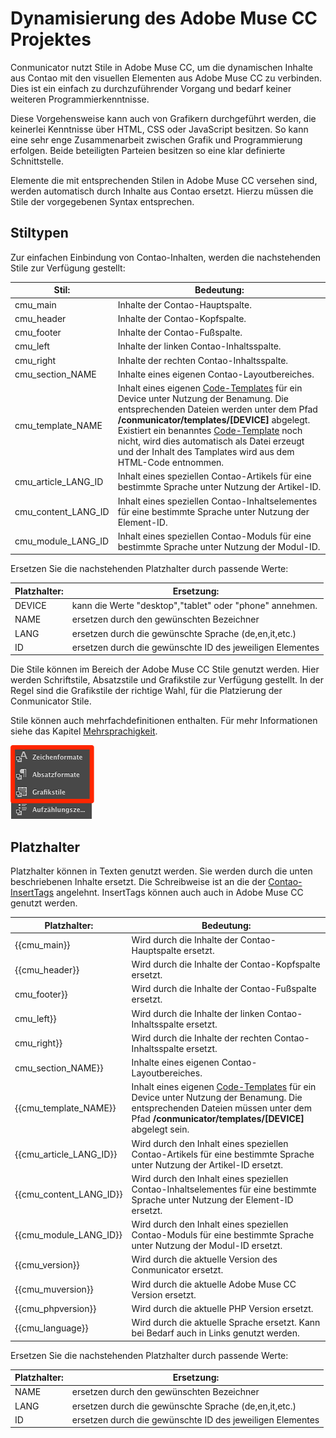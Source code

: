 # Dynamisierung des Adobe Muse CC Projektes

Conmunicator nutzt Stile in Adobe Muse CC, um die dynamischen Inhalte aus Contao mit den visuellen Elementen aus Adobe Muse CC zu verbinden. Dies ist ein einfach zu durchzuführender Vorgang und bedarf keiner weiteren Programmierkenntnisse.

Diese Vorgehensweise kann auch von Grafikern durchgeführt werden, die keinerlei Kenntnisse über HTML, CSS oder JavaScript besitzen. So kann eine sehr enge Zusammenarbeit zwischen Grafik und Programmierung erfolgen. Beide beteiligten Parteien besitzen so eine klar definierte Schnittstelle.

Elemente die mit entsprechenden Stilen in Adobe Muse CC versehen sind, werden automatisch durch Inhalte aus Contao ersetzt. Hierzu müssen die Stile der vorgegebenen Syntax entsprechen.

## Stiltypen

Zur einfachen Einbindung von Contao-Inhalten, werden die nachstehenden Stile zur Verfügung gestellt:

| Stil: | Bedeutung: |
| -- | -- |
| cmu_main | Inhalte der Contao-Hauptspalte.|
| cmu_header | Inhalte der Contao-Kopfspalte.|
| cmu_footer | Inhalte der Contao-Fußspalte.|
| cmu_left | Inhalte der linken Contao-Inhaltsspalte.|
| cmu_right | Inhalte der rechten Contao-Inhaltsspalte.|
| cmu_section_NAME | Inhalte eines eigenen Contao-Layoutbereiches.|
| cmu_template_NAME | Inhalt eines eigenen [Code-Templates](templating.md) für ein Device unter Nutzung der Benamung. Die entsprechenden Dateien werden unter dem Pfad **/conmunicator/templates/[DEVICE]** abgelegt. Existiert ein benanntes [Code-Template](templating.md) noch nicht, wird dies automatisch als Datei erzeugt und der Inhalt des Tamplates wird aus dem HTML-Code entnommen.|
| cmu_article_LANG_ID | Inhalt eines speziellen Contao-Artikels für eine bestimmte Sprache unter Nutzung der Artikel-ID.|
| cmu_content_LANG_ID | Inhalt eines speziellen Contao-Inhaltselementes für eine bestimmte Sprache unter Nutzung der Element-ID.|
| cmu_module_LANG_ID | Inhalt eines speziellen Contao-Moduls für eine bestimmte Sprache unter Nutzung der Modul-ID.|

Ersetzen Sie die nachstehenden Platzhalter durch passende Werte:

| Platzhalter: | Ersetzung: |
| -- | -- |
| DEVICE | kann die Werte "desktop","tablet" oder "phone" annehmen.|
| NAME | ersetzen durch den gewünschten Bezeichner|
| LANG | ersetzen durch die gewünschte Sprache (de,en,it,etc.)|
| ID | ersetzen durch die gewünschte ID des jeweiligen Elementes|

Die Stile können im Bereich der Adobe Muse CC Stile genutzt werden. Hier werden Schriftstile, Absatzstile und Grafikstile zur Verfügung gestellt. In der Regel sind die Grafikstile der richtige Wahl, für die Platzierung der Conmunicator Stile.

Stile können auch mehrfachdefinitionen enthalten. Für mehr Informationen siehe das Kapitel [Mehrsprachigkeit](cmu_multilanguage.md).

![](images/dynamic/muse_style_panels.png)

## Platzhalter

Platzhalter können in Texten genutzt werden. Sie werden durch die unten beschriebenen Inhalte ersetzt. Die Schreibweise ist an die der [Contao-InsertTags](https://docs.contao.org/books/manual/3.5/de/04-inhalte-verwalten/inserttags.html) angelehnt. InsertTags können auch auch in Adobe Muse CC genutzt werden.

| Platzhalter: | Bedeutung: |
| -- | -- |
| \{\{cmu_main\}\} | Wird durch die Inhalte der Contao-Hauptspalte ersetzt.|
| \{\{cmu_header}} | Wird durch die Inhalte der Contao-Kopfspalte ersetzt.|
| cmu_footer}} | Wird durch die Inhalte der Contao-Fußspalte ersetzt.|
| cmu_left}} | Wird durch die Inhalte der linken Contao-Inhaltsspalte ersetzt.|
| cmu_right}} | Wird durch die Inhalte der rechten Contao-Inhaltsspalte ersetzt.|
| cmu_section_NAME}} | Inhalte eines eigenen Contao-Layoutbereiches.|
| {{cmu_template_NAME}} | Inhalt eines eigenen [Code-Templates](templating.md) für ein Device unter Nutzung der Benamung. Die entsprechenden Dateien müssen unter dem Pfad **/conmunicator/templates/[DEVICE]** abgelegt sein.|
| {{cmu_article_LANG_ID}} | Wird durch den Inhalt eines speziellen Contao-Artikels für eine bestimmte Sprache unter Nutzung der Artikel-ID ersetzt.|
| {{cmu_content_LANG_ID}} | Wird durch den Inhalt eines speziellen Contao-Inhaltselementes für eine bestimmte Sprache unter Nutzung der Element-ID ersetzt.|
| {{cmu_module_LANG_ID}} | Wird durch den Inhalt eines speziellen Contao-Moduls für eine bestimmte Sprache unter Nutzung der Modul-ID ersetzt.|
| {{cmu_version}} | Wird durch die aktuelle Version des Conmunicator ersetzt.|
| {{cmu_muversion}} | Wird durch die aktuelle Adobe Muse CC Version ersetzt.|
| {{cmu_phpversion}} | Wird durch die aktuelle PHP Version ersetzt.|
| {{cmu_language}} | Wird durch die aktuelle Sprache ersetzt. Kann bei Bedarf auch in Links genutzt werden.|

Ersetzen Sie die nachstehenden Platzhalter durch passende Werte:

| Platzhalter: | Ersetzung: |
| -- | -- |
| NAME | ersetzen durch den gewünschten Bezeichner|
| LANG | ersetzen durch die gewünschte Sprache (de,en,it,etc.)|
| ID | ersetzen durch die gewünschte ID des jeweiligen Elementes|


